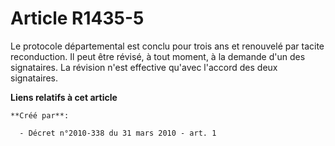 # Article R1435-5

Le protocole départemental est conclu pour trois ans et renouvelé par tacite reconduction. Il peut être révisé, à tout
moment, à la demande d'un des signataires. La révision n'est effective qu'avec l'accord des deux signataires.

**Liens relatifs à cet article**

	**Créé par**:

	  - Décret n°2010-338 du 31 mars 2010 - art. 1
